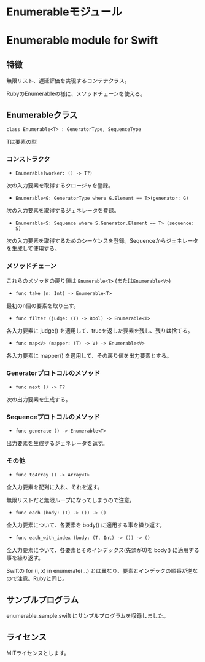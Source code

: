 Enumerableモジュール
====================

# Enumerable module for Swift

## 特徴

無限リスト、遅延評価を実現するコンテナクラス。

RubyのEnumerableの様に、メソッドチェーンを使える。


## Enumerableクラス
`class Enumerable<T> : GeneratorType, SequenceType`

Tは要素の型

### コンストラクタ

- `Enumerable(worker: () -> T?)`

 次の入力要素を取得するクロージャを登録。

- `Enumerable<G: GeneratorType where G.Element == T>(generator: G)`

 次の入力要素を取得するジェネレータを登録。

- `Enumerable<S: Sequence where S.Generator.Element == T> (sequence: S)`

 次の入力要素を取得するためのシーケンスを登録。Sequenceからジェネレータを生成して使用する。



### メソッドチェーン
これらのメソッドの戻り値は `Enumerable<T>` (または`Enumerable<V>`)

- `func take (n: Int) -> Enumerable<T>`

 最初のn個の要素を取り出す。

- `func filter (judge: (T) -> Bool) -> Enumerable<T>`

 各入力要素に judge() を適用して、trueを返した要素を残し、残りは捨てる。

- `func map<V> (mapper: (T) -> V) -> Enumerable<V>`

 各入力要素に mapper() を適用して、その戻り値を出力要素とする。




### Generatorプロトコルのメソッド
- `func next () -> T?`

 次の出力要素を生成する。

### Sequenceプロトコルのメソッド
- `func generate () -> Enumerable<T>`

 出力要素を生成するジェネレータを返す。




### その他
- `func toArray () -> Array<T>`

 全入力要素を配列に入れ、それを返す。

 無限リストだと無限ループになってしまうので注意。

- `func each (body: (T) -> ()) -> ()`

 全入力要素について、各要素を body() に適用する事を繰り返す。

- `func each_with_index (body: (T, Int) -> ()) -> ()`

 全入力要素について、各要素とそのインデックス(先頭が0)を body() に適用する事を繰り返す。

 Swiftの for (i, x) in enumerate(...) とは異なり、要素とインデックの順番が逆なので注意。Rubyと同じ。


## サンプルプログラム

enumerable_sample.swift にサンプルプログラムを収録しました。


## ライセンス

MITライセンスとします。
